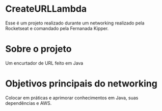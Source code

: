 
# CreateURLLambda
Esse é um projeto realizado durante um networking realizado pela Rocketseat e comandado pela Fernanada Kipper.

# Sobre o projeto
Um encurtador de URL feito em Java

# Objetivos principais do networking
Colocar em práticas e aprimorar conhecimentos em Java, suas dependências e AWS.

